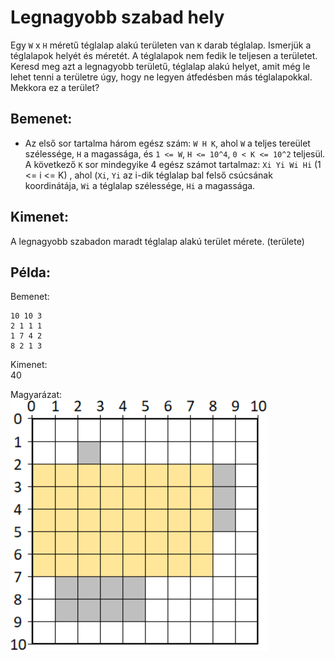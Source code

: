 # Legnagyobb szabad hely  
  
Egy `W` x `H` méretű téglalap alakú területen van `K` darab téglalap. Ismerjük a téglalapok helyét és méretét. A téglalapok nem  fedik le teljesen a területet.  
Keresd meg azt a legnagyobb területű, téglalap alakú helyet, amit még le lehet tenni a területre úgy, hogy ne legyen átfedésben más téglalapokkal. Mekkora ez a terület?  
  
## Bemenet:  
- Az első sor tartalma három egész szám: `W H K`, ahol `W` a teljes tereület szélessége, `H` a magassága, és `1 <= W`, `H <= 10^4`, `0 < K <= 10^2` teljesül.  
A következő `K` sor mindegyike 4 egész számot tartalmaz: `Xi Yi Wi Hi` (1 <= i <= K) , ahol (`Xi`, `Yi` az i-dik téglalap bal felső csúcsának koordinátája, `Wi` a téglalap szélessége, `Hi` a magassága.  
  
## Kimenet:  
A legnagyobb szabadon maradt téglalap alakú terület mérete. (területe)  
  
## Példa:  
Bemenet:  
```
10 10 3  
2 1 1 1  
1 7 4 2  
8 2 1 3  
```  
Kimenet:  
40  
  
Magyarázat:  
![Rajzban a példa adatok által lefedett és szabadon maradt terület.](readme.png)  
